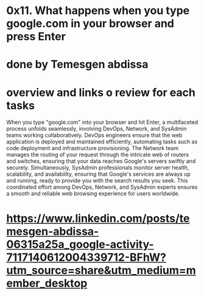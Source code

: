 # 0x11. What happens when you type google.com in your browser and press Enter
# done by Temesgen abdissa
# overview and links o review for each tasks
When you type "google.com" into your browser and hit Enter, a multifaceted process unfolds seamlessly, involving DevOps, Network, and SysAdmin teams working collaboratively. DevOps engineers ensure that the web application is deployed and maintained efficiently, automating tasks such as code deployment and infrastructure provisioning. The Network team manages the routing of your request through the intricate web of routers and switches, ensuring that your data reaches Google's servers swiftly and securely. Simultaneously, SysAdmin professionals monitor server health, scalability, and availability, ensuring that Google's services are always up and running, ready to provide you with the search results you seek. This coordinated effort among DevOps, Network, and SysAdmin experts ensures a smooth and reliable web browsing experience for users worldwide.
# https://www.linkedin.com/posts/temesgen-abdissa-06315a25a_google-activity-7117140612004339712-BFhW?utm_source=share&utm_medium=member_desktop
